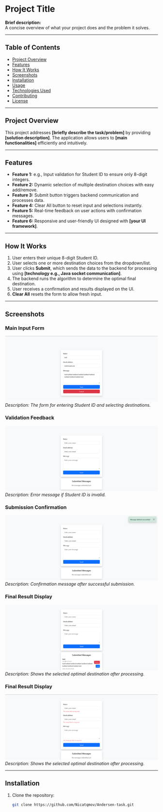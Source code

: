 # Project Title

**Brief description:**  
A concise overview of what your project does and the problem it solves.

---

## Table of Contents

- [Project Overview](#project-overview)  
- [Features](#features)  
- [How It Works](#how-it-works)  
- [Screenshots](#screenshots)  
- [Installation](#installation)  
- [Usage](#usage)  
- [Technologies Used](#technologies-used)  
- [Contributing](#contributing)  
- [License](#license)  

---

## Project Overview

This project addresses **[briefly describe the task/problem]** by providing **[solution description]**. The application allows users to **[main functionalities]** efficiently and intuitively.

---

## Features

- **Feature 1:** e.g., Input validation for Student ID to ensure only 8-digit integers.  
- **Feature 2:** Dynamic selection of multiple destination choices with easy add/remove.  
- **Feature 3:** Submit button triggers backend communication and processes data.  
- **Feature 4:** Clear All button to reset input and selections instantly.  
- **Feature 5:** Real-time feedback on user actions with confirmation messages.  
- **Feature 6:** Responsive and user-friendly UI designed with **[your UI framework]**.

---

## How It Works

1. User enters their unique 8-digit Student ID.  
2. User selects one or more destination choices from the dropdown/list.  
3. User clicks **Submit**, which sends the data to the backend for processing using **[technology e.g., Java socket communication]**.  
4. The backend runs the algorithm to determine the optimal final destination.  
5. User receives a confirmation and results displayed on the UI.  
6. **Clear All** resets the form to allow fresh input.

---

## Screenshots

### Main Input Form  
![Main Input Form](./docs/edit%20page.png)  
*Description: The form for entering Student ID and selecting destinations.*

### Validation Feedback  
![Validation Feedback](./docs/form%20itself.png)  
*Description: Error message if Student ID is invalid.*

### Submission Confirmation  
![Submission Confirmation](./docs/notifications.PNG)  
*Description: Confirmation message after successful submission.*

### Final Result Display  
![Final Result Display](./docs/show%20list.png)  
*Description: Shows the selected optimal destination after processing.*

### Final Result Display  
![Final Result Display](./docs/validation.PNG)  
*Description: Shows the selected optimal destination after processing.*

---

## Installation

1. Clone the repository:  
   ```bash
   git clone https://github.com/Nicatqmov/Andersen-task.git
